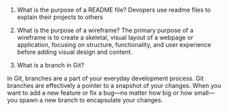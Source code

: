 1. What is the purpose of a README file?
Devopers use readme files to explain their projects to others

1. What is the purpose of a wireframe?
The primary purpose of a wireframe is to create a skeletal, visual layout of a webpage or application, focusing on structure, functionality, and user experience before adding visual design and content.

1. What is a branch in Git?

In Git, branches are a part of your everyday development process. Git branches are effectively a pointer to a snapshot of your changes. When you want to add a new feature or fix a bug—no matter how big or how small—you spawn a new branch to encapsulate your changes.